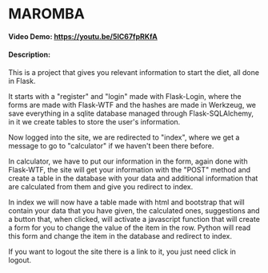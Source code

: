 # MAROMBA
#### Video Demo: https://youtu.be/5lC67fpRKfA
#### Description: 

This is a project that gives you relevant information to start the diet, all done in Flask.

It starts with a "register" and "login" made with Flask-Login, where the forms are made with Flask-WTF and the hashes are made in Werkzeug, we save everything in a sqlite database managed through Flask-SQLAlchemy, in it we create tables to store the user's information.

Now logged into the site, we are redirected to "index", where we get a message to go to "calculator" if we haven't been there before.

In calculator, we have to put our information in the form, again done with Flask-WTF, the site will get your information with the "POST" method and create a table in the database with your data and additional information that are calculated from them and give you redirect to index.

In index we will now have a table made with html and bootstrap that will contain your data that you have given, the calculated ones, suggestions and a button that, when clicked, will activate a javascript function that will create a form for you to change the value of the item in the row. Python will read this form and change the item in the database and redirect to index.

If you want to logout the site there is a link to it, you just need click in logout.